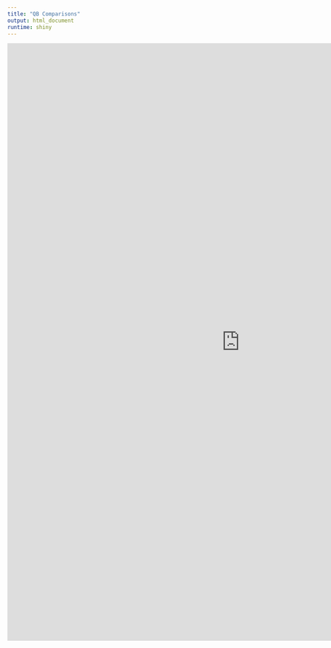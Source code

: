 ```yaml
---
title: "QB Comparisons"
output: html_document
runtime: shiny
---
```


<div align = "left">

  <iframe width="1050" height="1350" scrolling="no" frameborder="no" align="left" src="https://cromwell421.shinyapps.io/qb_comparison/"> </iframe>

</div>

